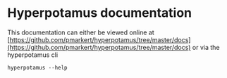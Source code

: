 # Hyperpotamus documentation

This documentation can either be viewed online at [https://github.com/pmarkert/hyperpotamus/tree/master/docs](https://github.com/pmarkert/hyperpotamus/tree/master/docs) or via the hyperpotamus cli

```
hyperpotamus --help
```
